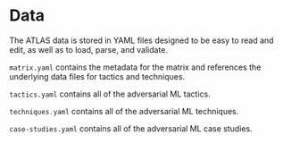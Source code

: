 # Data

The ATLAS data is stored in YAML files designed to be easy to read and edit, as well as to load, parse, and validate.

`matrix.yaml` contains the metadata for the matrix and references the underlying data files for tactics and techniques.

`tactics.yaml` contains all of the adversarial ML tactics.

`techniques.yaml` contains all of the adversarial ML techniques.

`case-studies.yaml` contains all of the adversarial ML case studies.
